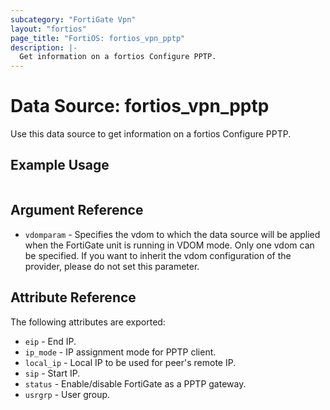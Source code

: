 ```yaml
---
subcategory: "FortiGate Vpn"
layout: "fortios"
page_title: "FortiOS: fortios_vpn_pptp"
description: |-
  Get information on a fortios Configure PPTP.
---
```


# Data Source: fortios_vpn_pptp
Use this data source to get information on a fortios Configure PPTP.


## Example Usage

```hcl

```

## Argument Reference

* `vdomparam` - Specifies the vdom to which the data source will be applied when the FortiGate unit is running in VDOM mode. Only one vdom can be specified. If you want to inherit the vdom configuration of the provider, please do not set this parameter.

## Attribute Reference

The following attributes are exported:

* `eip` - End IP.
* `ip_mode` - IP assignment mode for PPTP client.
* `local_ip` - Local IP to be used for peer's remote IP.
* `sip` - Start IP.
* `status` - Enable/disable FortiGate as a PPTP gateway.
* `usrgrp` - User group.
